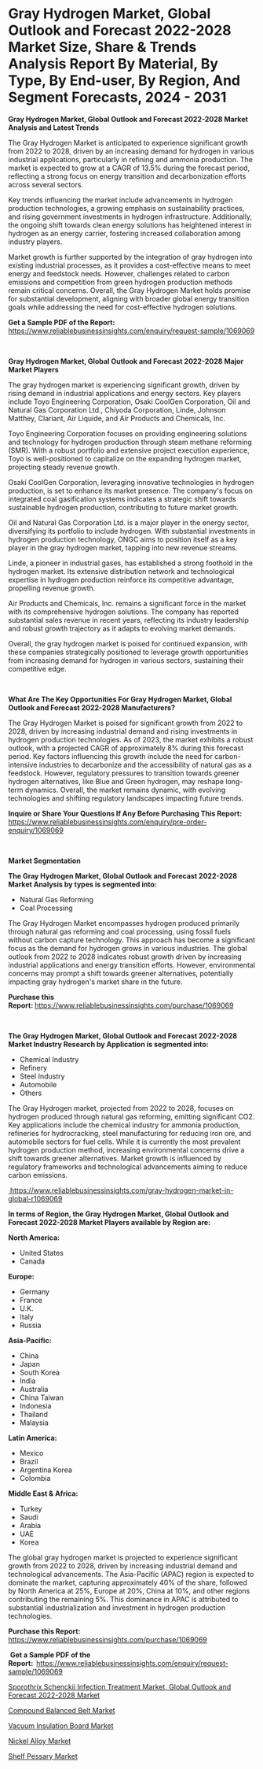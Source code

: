 <p><h1>Gray Hydrogen Market, Global Outlook and Forecast 2022-2028 Market Size, Share & Trends Analysis Report By Material, By Type, By End-user, By Region, And Segment Forecasts, 2024 - 2031</h1></p><p><strong>Gray Hydrogen Market, Global Outlook and Forecast 2022-2028 Market Analysis and Latest Trends</strong></p>
<p><p>The Gray Hydrogen Market is anticipated to experience significant growth from 2022 to 2028, driven by an increasing demand for hydrogen in various industrial applications, particularly in refining and ammonia production. The market is expected to grow at a CAGR of 13.5% during the forecast period, reflecting a strong focus on energy transition and decarbonization efforts across several sectors.</p><p>Key trends influencing the market include advancements in hydrogen production technologies, a growing emphasis on sustainability practices, and rising government investments in hydrogen infrastructure. Additionally, the ongoing shift towards clean energy solutions has heightened interest in hydrogen as an energy carrier, fostering increased collaboration among industry players.</p><p>Market growth is further supported by the integration of gray hydrogen into existing industrial processes, as it provides a cost-effective means to meet energy and feedstock needs. However, challenges related to carbon emissions and competition from green hydrogen production methods remain critical concerns. Overall, the Gray Hydrogen Market holds promise for substantial development, aligning with broader global energy transition goals while addressing the need for cost-effective hydrogen solutions.</p></p>
<p><strong>Get a Sample PDF of the Report:&nbsp;</strong> <a href="https://www.reliablebusinessinsights.com/enquiry/request-sample/1069069">https://www.reliablebusinessinsights.com/enquiry/request-sample/1069069</a></p>
<p>&nbsp;</p>
<p><strong>Gray Hydrogen Market, Global Outlook and Forecast 2022-2028 Major Market Players</strong></p>
<p><p>The gray hydrogen market is experiencing significant growth, driven by rising demand in industrial applications and energy sectors. Key players include Toyo Engineering Corporation, Osaki CoolGen Corporation, Oil and Natural Gas Corporation Ltd., Chiyoda Corporation, Linde, Johnson Matthey, Clariant, Air Liquide, and Air Products and Chemicals, Inc.</p><p>Toyo Engineering Corporation focuses on providing engineering solutions and technology for hydrogen production through steam methane reforming (SMR). With a robust portfolio and extensive project execution experience, Toyo is well-positioned to capitalize on the expanding hydrogen market, projecting steady revenue growth.</p><p>Osaki CoolGen Corporation, leveraging innovative technologies in hydrogen production, is set to enhance its market presence. The company's focus on integrated coal gasification systems indicates a strategic shift towards sustainable hydrogen production, contributing to future market growth.</p><p>Oil and Natural Gas Corporation Ltd. is a major player in the energy sector, diversifying its portfolio to include hydrogen. With substantial investments in hydrogen production technology, ONGC aims to position itself as a key player in the gray hydrogen market, tapping into new revenue streams.</p><p>Linde, a pioneer in industrial gases, has established a strong foothold in the hydrogen market. Its extensive distribution network and technological expertise in hydrogen production reinforce its competitive advantage, propelling revenue growth.</p><p>Air Products and Chemicals, Inc. remains a significant force in the market with its comprehensive hydrogen solutions. The company has reported substantial sales revenue in recent years, reflecting its industry leadership and robust growth trajectory as it adapts to evolving market demands.</p><p>Overall, the gray hydrogen market is poised for continued expansion, with these companies strategically positioned to leverage growth opportunities from increasing demand for hydrogen in various sectors, sustaining their competitive edge.</p></p>
<p>&nbsp;</p>
<p><strong>What Are The Key Opportunities For Gray Hydrogen Market, Global Outlook and Forecast 2022-2028 Manufacturers?</strong></p>
<p><p>The Gray Hydrogen Market is poised for significant growth from 2022 to 2028, driven by increasing industrial demand and rising investments in hydrogen production technologies. As of 2023, the market exhibits a robust outlook, with a projected CAGR of approximately 8% during this forecast period. Key factors influencing this growth include the need for carbon-intensive industries to decarbonize and the accessibility of natural gas as a feedstock. However, regulatory pressures to transition towards greener hydrogen alternatives, like Blue and Green hydrogen, may reshape long-term dynamics. Overall, the market remains dynamic, with evolving technologies and shifting regulatory landscapes impacting future trends.</p></p>
<p><strong>Inquire or Share Your Questions If Any Before Purchasing This Report:</strong> <a href="https://www.reliablebusinessinsights.com/enquiry/pre-order-enquiry/1069069">https://www.reliablebusinessinsights.com/enquiry/pre-order-enquiry/1069069</a></p>
<p>&nbsp;</p>
<p><strong>Market Segmentation</strong></p>
<p><strong>The Gray Hydrogen Market, Global Outlook and Forecast 2022-2028 Market Analysis by types is segmented into:</strong></p>
<p><ul><li>Natural Gas Reforming</li><li>Coal Processing</li></ul></p>
<p><p>The Gray Hydrogen Market encompasses hydrogen produced primarily through natural gas reforming and coal processing, using fossil fuels without carbon capture technology. This approach has become a significant focus as the demand for hydrogen grows in various industries. The global outlook from 2022 to 2028 indicates robust growth driven by increasing industrial applications and energy transition efforts. However, environmental concerns may prompt a shift towards greener alternatives, potentially impacting gray hydrogen's market share in the future.</p></p>
<p><strong>Purchase this Report:&nbsp;</strong><a href="https://www.reliablebusinessinsights.com/purchase/1069069">https://www.reliablebusinessinsights.com/purchase/1069069</a></p>
<p>&nbsp;</p>
<p><strong>The Gray Hydrogen Market, Global Outlook and Forecast 2022-2028 Market Industry Research by Application is segmented into:</strong></p>
<p><ul><li>Chemical Industry</li><li>Refinery</li><li>Steel Industry</li><li>Automobile</li><li>Others</li></ul></p>
<p><p>The Gray Hydrogen market, projected from 2022 to 2028, focuses on hydrogen produced through natural gas reforming, emitting significant CO2. Key applications include the chemical industry for ammonia production, refineries for hydrocracking, steel manufacturing for reducing iron ore, and automobile sectors for fuel cells. While it is currently the most prevalent hydrogen production method, increasing environmental concerns drive a shift towards greener alternatives. Market growth is influenced by regulatory frameworks and technological advancements aiming to reduce carbon emissions.</p></p>
<p><a href="https://www.reliablebusinessinsights.com/gray-hydrogen-market-in-global-r1069069">&nbsp;https://www.reliablebusinessinsights.com/gray-hydrogen-market-in-global-r1069069</a></p>
<p><strong>In terms of Region, the Gray Hydrogen Market, Global Outlook and Forecast 2022-2028 Market Players available by Region are:</strong></p>
<p>
    <p> <strong> North America: </strong>
        <ul>
            <li>United States</li>
            <li>Canada</li>
        </ul>
        </p> 
    <p> <strong> Europe: </strong>
        <ul>
            <li>Germany</li>
            <li>France</li>
            <li>U.K.</li>
            <li>Italy</li>
            <li>Russia</li>
        </ul>
        </p> 
    <p> <strong> Asia-Pacific: </strong>
        <ul>
            <li>China</li>
            <li>Japan</li>
            <li>South Korea</li>
            <li>India</li>
            <li>Australia</li>
            <li>China Taiwan</li>
            <li>Indonesia</li>
            <li>Thailand</li>
            <li>Malaysia</li>
        </ul>
        </p> 
    <p> <strong> Latin America: </strong>
        <ul>
            <li>Mexico</li>
            <li>Brazil</li>
            <li>Argentina Korea</li>
            <li>Colombia</li>
        </ul>
        </p> 
    <p> <strong> Middle East & Africa: </strong>
        <ul>
            <li>Turkey</li>
            <li>Saudi</li>
            <li>Arabia</li>
            <li>UAE</li>
            <li>Korea</li>
        </ul>
    </p>
    </p>
<p><p>The global gray hydrogen market is projected to experience significant growth from 2022 to 2028, driven by increasing industrial demand and technological advancements. The Asia-Pacific (APAC) region is expected to dominate the market, capturing approximately 40% of the share, followed by North America at 25%, Europe at 20%, China at 10%, and other regions contributing the remaining 5%. This dominance in APAC is attributed to substantial industrialization and investment in hydrogen production technologies.</p></p>
<p><strong>Purchase this Report: </strong><a href="https://www.reliablebusinessinsights.com/purchase/1069069">https://www.reliablebusinessinsights.com/purchase/1069069</a></p>
<p>&nbsp;<strong>Get a Sample PDF of the Report:&nbsp;&nbsp;</strong><a href="https://www.reliablebusinessinsights.com/enquiry/request-sample/1069069">https://www.reliablebusinessinsights.com/enquiry/request-sample/1069069</a></p>
<p><strong></strong></p>
<p><p><a href="https://github.com/BesaLoshi2000/Market-Research-Report-List-1/blob/main/sporothrix-schenckii-infection-treatment-market-global-outlook-and-forecast-2022-2028-market.md">Sporothrix Schenckii Infection Treatment Market, Global Outlook and Forecast 2022-2028 Market</a></p><p><a href="https://medium.com/@ralphyoung1949/the-comprehensive-compound-balanced-belt-market-research-report-is-essential-for-understanding-55c6f941c111">Compound Balanced Belt Market</a></p><p><a href="https://issuu.com/reportprime-2/docs/vacuum-insulation-board-market-size_f3d071d71eecf6">Vacuum Insulation Board Market</a></p><p><a href="https://www.linkedin.com/pulse/navigating-nickel-alloy-market-expert-analysis-forecast-7rrye?trackingId=Nt7DNDidRgG5ukdxsOZDIA%3D%3D">Nickel Alloy Market</a></p><p><a href="https://www.linkedin.com/pulse/global-shelf-pessary-industry-analysis-report-market-size-vba1e?trackingId=msMaGYFnRkSil2WFNuPxmg%3D%3D">Shelf Pessary Market</a></p></p>